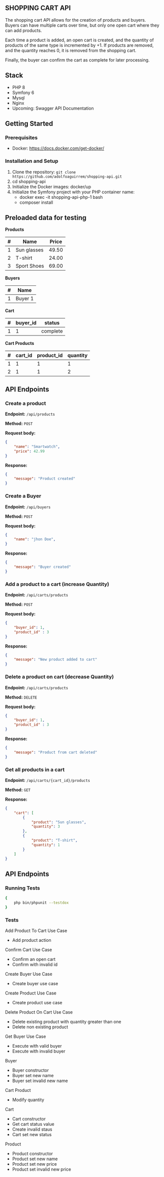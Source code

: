 ## SHOPPING CART API

The shopping cart API allows for the creation of products and buyers. Buyers can have multiple carts over time, but only one open cart where they can add products.

Each time a product is added, an open cart is created, and the quantity of products of the same type is incremented by +1. If products are removed, and the quantity reaches 0, it is removed from the shopping cart.

Finally, the buyer can confirm the cart as complete for later processing.

## Stack

* PHP 8
* Symfony 6
* Mysql
* Nginx
* Upcoming: Swagger API Documentation

## Getting Started

### Prerequisites

* Docker: https://docs.docker.com/get-docker/

### Installation and Setup

1. Clone the repository: `git clone https://github.com/adolfoaguirrem/shopping-api.git`
2. cd shopping-api
3. Initialize the Docker images: docker/up
4. Initialize the Symfony project with your PHP container name: 
    * docker exec -it shopping-api-php-1 bash
    * composer install

## Preloaded data for testing

**Products**

|#|Name|Price|
|---|---|---|
|1|Sun glasses|49.50|
|2|T-shirt|24.00|
|3|Sport Shoes|69.00|

**Buyers**

|#|Name|
|---|---|
|1|Buyer 1|

**Cart**

|#|buyer_id|status|
|---|---|---|
|1|1|complete|

**Cart Products**

|#|cart_id|product_id|quantity|
|---|---|---|---|
|1|1|1|1|3|
|2|1|1|2|1|

## API Endpoints

### **Create a product**

**Endpoint:** `/api/products`

**Method:** `POST`

**Request body:**

```json
{
    "name": "Smartwatch",
    "price": 42.99
}
```

**Response:**

```json
{
    "message": "Product created"
}
```

### **Create a Buyer**

**Endpoint:** `/api/buyers`

**Method:** `POST`

**Request body:**

```json
{
    "name": "jhon Doe",
}
```

**Response:**

```json
{
    "message": "Buyer created"
}
```

### **Add a product to a cart (increase Quantity)**

**Endpoint:** `/api/carts/products`

**Method:** `POST`

**Request body:**

```json
{
    "buyer_id": 1,
    "product_id" : 3
}
```

**Response:**

```json
{
    "message": "New product added to cart"
}
```

### **Delete a product on cart (decrease Quantity)**

**Endpoint:** `/api/carts/products`

**Method:** `DELETE`

**Request body:**

```json
{
    "buyer_id": 1,
    "product_id" : 3
}
```

**Response:**

```json
{
    "message": "Product from cart deleted"
}
```


### **Get all products in a cart**

**Endpoint:** `/api/carts/{cart_id}/products`

**Method:** `GET`

**Response:**

```json
{
    "cart": [
        {
            "product": "Sun glasses",
            "quantity": 3
        },
        {
            "product": "T-shirt",
            "quantity": 1
        }
    ]
}
```

## API Endpoints
### **Running Tests**

```sh
{
    php bin/phpunit --testdox
}
```
### **Tests**

Add Product To Cart Use Case
 * Add product action

Confirm Cart Use Case
 * Confirm an open cart
 * Confirm with invalid id

Create Buyer Use Case
 * Create buyer use case

Create Product Use Case
 * Create product use case

Delete Product On Cart Use Case
 * Delete existing product with quantity greater than one
 * Delete non existing product

Get Buyer Use Case
 * Execute with valid buyer
 * Execute with invalid  buyer

Buyer
 * Buyer constructor
 * Buyer set new name
 * Buyer set invalid new name

Cart Product
 * Modify quantity

Cart
 * Cart constructor
 * Get cart status value
 * Create invalid staus
 * Cart set new status

Product
 * Product constructor
 * Product set new name
 * Product set new price
 * Product set invalid new price